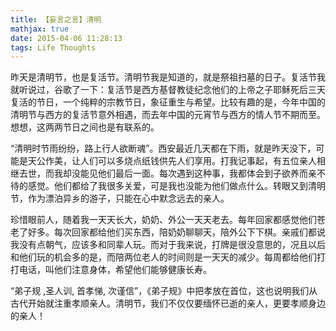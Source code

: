 ```yaml
---
title: 【妄言之言】清明
mathjax: true
date: 2015-04-06 11:28:13
tags: Life Thoughts
---
```


昨天是清明节，也是复活节。清明节我是知道的，就是祭祖扫墓的日子。复活节我就听说过，谷歌了一下：复活节是西方基督教徒纪念他们的上帝之子耶稣死后三天复活的节日，一个纯粹的宗教节日，象征重生与希望。比较有趣的是，今年中国的清明节与西方的复活节意外相遇，而去年中国的元宵节与西方的情人节不期而至。想想，这两两节日之间也是有联系的。



<!--more-->

“清明时节雨纷纷，路上行人欲断魂”。西安最近几天都在下雨，就是昨天没下，可能是天公作美，让人们可以多烧点纸钱供先人们享用。打我记事起，有五位亲人相继去世，而我却没能见他们最后一面。每次遇到这种事，我都体会到子欲养而亲不待的感觉。他们都给了我很多关爱，可是我也没能为他们做点什么。转眼又到清明节，作为漂泊异乡的游子，只能在心中默念远去的亲人。

珍惜眼前人，随着我一天天长大，奶奶、外公一天天老去。每年回家都感觉他们苍老了好多。每次回家都给他们买东西，陪奶奶聊聊天，陪外公下下棋。亲戚们都说我没有点朝气，应该多和同辈人玩。而对于我来说，打牌是很没意思的，况且以后和他们玩的机会多的是，而陪两位老人的时间则是一天天的减少。每周都给他们打打电话，叫他们注意身体，希望他们能够健康长寿。

“弟子规 ,圣人训, 首孝悌, 次谨信”，《弟子规》中把孝放在首位，这也说明我们从古代开始就注重孝顺亲人。清明节，我们不仅仅要缅怀已逝的亲人，更要孝顺身边的亲人！